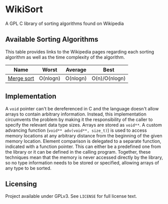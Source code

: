 # WikiSort
A GPL C library of sorting algorithms found on Wikipedia

## Available Sorting Algorithms

This table provides links to the Wikipedia pages regarding each sorting algorithm as well as the time complexity of the algorithm.

| Name | Worst | Average | Best |
| --- | --- | --- | --- |
| [Merge sort](https://en.wikipedia.org/wiki/Merge_sort) | O(nlogn) | O(nlogn) | O(n)/O(nlogn) |

## Implementation

A `void` pointer can't be dereferenced in C and the language doesn't allow arrays to contain arbitrary information. Instead, this implementation circumvents the problem by making it the responsibility of the caller to specify the relevant data type sizes. Arrays are stored as `void**`. A custom advancing function (`void** adv(void**, size_t)`) is used to access memory locations at any arbitrary distance from the beginning of the given memory location. Element comparison is delegated to a separate function, indicated with a function pointer. This can either be a predefined one from the library or it can be defined in the calling program. Together, these techniques mean that the memory is never accessed directly by the library, so no type information needs to be stored or specified, allowing arrays of any type to be sorted.

## Licensing

Project available under GPLv3. See `LICENSE` for full license text.
